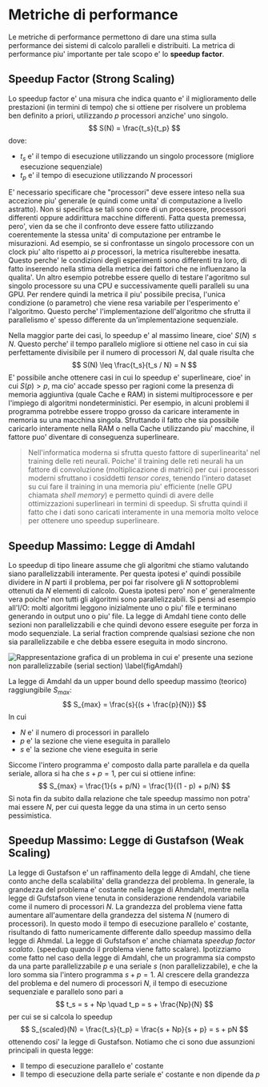 # Metriche di performance
Le metriche di performance permettono di dare una stima sulla performance dei
sistemi di calcolo paralleli e distribuiti. La metrica di performance piu'
importante per tale scopo e' lo **speedup factor**.

## Speedup Factor (Strong Scaling)
Lo speedup factor e' una misura che indica quanto e' il miglioramento delle
prestazioni (in termini di tempo) che si ottiene per risolvere un problema ben
definito a priori, utilizzando $p$ processori anziche' uno singolo.
$$
S(N) = \frac{t_s}{t_p}
$$
dove:

* $t_s$ e' il tempo di esecuzione utilizzando un singolo processore (migliore
  esecuzione sequenziale)
* $t_p$ e' il tempo di esecuzione utilizzando $N$ processori

E' necessario specificare che "processori" deve essere inteso nella sua
accezione piu' generale (e quindi come unita' di computazione a livello
astratto). Non si specifica se tali sono core di un processore, processori
differenti oppure addirittura macchine differenti.  Fatta questa premessa,
pero', vien da se che il confronto deve essere fatto utilizzando coerentemente
la stessa unita' di computazione per entrambe le misurazioni. Ad esempio, se si
confrontasse un singolo processore con un clock piu' alto rispetto ai $p$
processori, la metrica risulterebbe inesatta.  Questo perche' le condizioni
degli esperimenti sono differenti tra loro, di fatto inserendo nella stima della
metrica dei fattori che ne influenzano la qualita'.  Un altro esempio potrebbe
essere quello di testare l'agoritmo sul singolo processore su una CPU e
successivamente quelli paralleli su una GPU.  Per rendere quindi la metrica il
piu' possibile precisa, l'unica condizione (o parametro) che viene resa
variabile per l'esperimento e' l'algoritmo. Questo perche' l'implementazione
dell'algoritmo che sfrutta il parallelismo e' spesso differente da
un'implementazione sequenziale.

Nella maggior parte dei casi, lo speedup e' al massimo lineare, cioe' $S(N) \leq
N$. Questo perche' il tempo parallelo migliore si ottiene nel caso in cui sia
perfettamente divisibile per il numero di processori $N$, dal quale risulta che
$$
S(N) \leq \frac{t_s}{t_s / N} = N
$$
E' possibile anche ottenere casi in cui lo speedup e' superlineare, cioe' in cui
$S(p)>p$, ma cio' accade spesso per ragioni come la presenza di memoria
aggiuntiva (quale Cache e RAM) in sistemi multiprocessore e per l'impiego di
algoritmi nondeterministici.  Per esempio, in alcuni problemi il programma
potrebbe essere troppo grosso da caricare interamente in memoria su una macchina
singola. Sfruttando il fatto che sia possibile caricarlo interamente nella RAM o
nella Cache utilizzando piu' macchine, il fattore puo' diventare di conseguenza
superlineare.

>Nell'informatica moderna si sfrutta questo fattore di
>superlinearita' nel training delle reti neurali. Poiche' il training delle reti
>neurali ha un fattore di convoluzione (moltiplicazione di matrici) per cui i
>processori moderni sfruttano i cosiddetti *tensor cores*, tenendo l'intero
>dataset su cui fare il training in una memoria piu' efficiente (nelle GPU
>chiamata *shell memory*) e permetto quindi di avere delle ottimizzazioni
>superlineari in termini di speedup.  Si sfrutta quindi il fatto che i dati sono
>caricati interamente in una memoria molto veloce per ottenere uno speedup
>superlineare.

## Speedup Massimo: Legge di Amdahl
Lo speedup di tipo lineare assume che gli algoritmi che stiamo valutando siano
parallelizzabili interamente. Per questa ipotesi e' quindi possibile dividere in
$N$ parti il problema, per poi far risolvere gli $N$ sottoproblemi ottenuti da
$N$ elementi di calcolo.  Questa ipotesi pero' non e' generalmente vera poiche'
non tutti gli algoritmi sono parallelizzabili.  Si pensi ad esempio all'I/O:
molti algoritmi leggono inizialmente uno o piu' file e terminano generando in
output uno o piu' file.  La legge di Amdahl tiene conto delle sezioni non
parallelizzabili e che quindi devono essere eseguite per forza in modo
sequenziale. La serial fraction comprende qualsiasi sezione che non sia
parallelizzabile e che debba essere eseguita in modo sincrono.

![Rappresentazione grafica di un problema in cui e' presente una sezione non parallelizzabile
(*serial section*) \label{figAmdahl}](img/1_amdahl.png)

La legge di Amdahl da un upper bound dello speedup massimo (teorico) raggiungibile $S_{max}$:
$$
S_{max} = \frac{s}{(s + \frac{p}{N})}
$$
In cui

* $N$ e' il numero di processori in parallelo
* $p$ e' la sezione che viene eseguita in parallelo
* $s$ e' la sezione che viene eseguita in serie

Siccome l'intero programma e' composto dalla parte parallela e da quella
seriale, allora si ha che $s + p = 1$, per cui si ottiene infine:
$$
S_{max} = \frac{1}{s + p/N} = \frac{1}{(1 - p) + p/N}
$$
Si nota fin da subito dalla relazione che tale speedup massimo non potra' mai
essere $N$, per cui questa legge da una stima in un certo senso pessimistica.

## Speedup Massimo: Legge di Gustafson (Weak Scaling)
La legge di Gustafson e' un raffinamento della legge di Amdahl, che tiene conto
anche della scalabilita' della grandezza del problema. In generale, la grandezza
del problema e' costante nella legge di Ahmdahl, mentre nella legge di
Gufstafson viene tenuta in considerazione rendendola variabile come il numero di
processori $N$. La grandezza del problema viene fatta aumentare all'aumentare
della grandezza del sistema $N$ (numero di processori). In questo modo il tempo
di esecuzione parallelo e' costante, risultando di fatto numericamente
differente dallo speedup massimo della legge di Ahmdal. La legge di Gufstafson
e' anche chiamata *speedup factor scalato*. (speedup quando il problema viene
fatto scalare).
Ipotizziamo come fatto nel caso della legge di Amdahl, che un programma sia
compsto da una parte parallelizzabile $p$ e una seriale $s$ (non
parallelizzabile), e che la loro somma sia l'intero programma $s + p = 1$.
Al crescere della grandezza del problema e del numero di processori $N$, il
tempo di esecuzione sequenziale e parallelo sono pari a
$$
t_s = s + Np \quad t_p = s + \frac{Np}{N}
$$
per cui se si calcola lo speedup
$$
S_{scaled}(N) = \frac{t_s}{t_p} = \frac{s + Np}{s + p} = s + pN
$$
ottenendo cosi' la legge di Gustafson.
Notiamo che ci sono due assunzioni principali in questa legge:

* Il tempo di esecuzione parallelo e' costante
* Il tempo di esecuzione della parte seriale e' costante e non dipende da $p$
